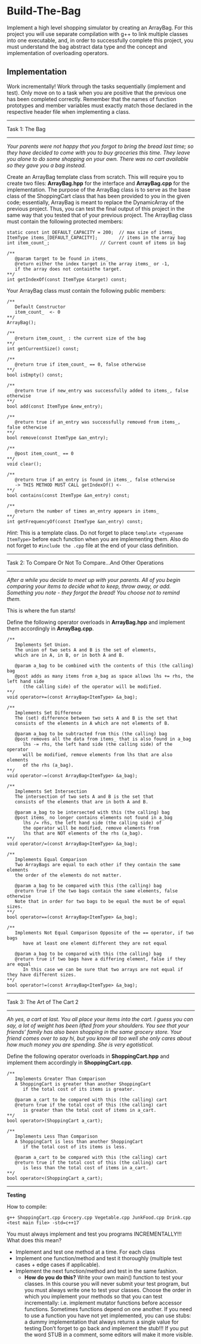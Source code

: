 # Build-The-Bag

Implement a high level shopping simulator by creating an ArrayBag. For this project you will use separate compilation with g++ to link 
multiple classes into one executable, and, in order to successfully complete this project, you must understand the bag abstract data type 
and the concept and implementation of overloading operators.


## Implementation
Work incrementally! Work through the tasks sequentially (implement and test). Only move on to a task when you are positive that the previous 
one has been completed correctly. Remember that the names of function prototypes and member variables must exactly match those declared in the 
respective header file when implementing a class.

___
Task 1: The Bag
___

*Your parents were not happy that you forgot to bring the bread last time; so they have decided to come with you to buy groceries this time. They 
leave you alone to do some shopping on your own. There was no cart available so they gave you a bag instead.*

Create an ArrayBag template class from scratch. This will require you to create two files: **ArrayBag.hpp** for the interface and **ArrayBag.cpp** 
for the implementation. The purpose of the ArrayBag class is to serve as the base class of the ShoppingCart class that has been provided to you in 
the given code; essentially, ArrayBag is meant to replace the DynamicArray of the previous project. Thus, you can test the final output of this 
project in the same way that you tested that of your previous project. The ArrayBag class must contain the following protected members:

```
static const int DEFAULT_CAPACITY = 200;  // max size of items_ 
ItemType items_[DEFAULT_CAPACITY];        // items in the array bag
int item_count_;                   // Current count of items in bag

/**
   @param target to be found in items_
   @return either the index target in the array items_ or -1,
   if the array does not containthe target.
**/
int getIndexOf(const ItemType &target) const;
```

Your ArrayBag class must contain the following public members:

```
/** 
   Default Constructor
   item_count_  <- 0
**/
ArrayBag();

/**
   @return item_count_ : the current size of the bag
**/
int getCurrentSize() const;

/**
   @return true if item_count_ == 0, false otherwise
**/
bool isEmpty() const;

/**
   @return true if new_entry was successfully added to items_, false otherwise
**/
bool add(const ItemType &new_entry);

/**
   @return true if an_entry was successfully removed from items_, false otherwise
**/
bool remove(const ItemType &an_entry);

/**
   @post item_count_ == 0
**/
void clear();

/**
   @return true if an_entry is found in items_, false otherwise
   -> THIS METHOD MUST CALL getIndexOf() <-
**/
bool contains(const ItemType &an_entry) const;

/**
   @return the number of times an_entry appears in items_
**/
int getFrequencyOf(const ItemType &an_entry) const;
```

*Hint*: This is a template class. Do not forget to place ```template <typename ItemType>``` before each function when you are implementing them. 
Also do not forget to ```#include the .cpp``` file at the end of your class definition.

___
Task 2: To Compare Or Not To Compare...And Other Operations
___

*After a while you decide to meet up with your parents. All of you begin comparing your items to decide what to keep, throw away, or add. Something 
you note - they forgot the bread! You choose not to remind them.*

This is where the fun starts!

Define the following operator overloads in **ArrayBag.hpp** and implement them accordingly in **ArrayBag.cpp**.


```
/** 
   Implements Set Union. 
   The union of two sets A and B is the set of elements, 
   which are in A, in B, or in both A and B.
   
   @param a_bag to be combined with the contents of this (the calling) bag
   @post adds as many items from a_bag as space allows lhs += rhs, the left hand side 
      (the calling side) of the operator will be modified. 
**/
void operator+=(const ArrayBag<ItemType> &a_bag);

/** 
   Implements Set Difference
   The (set) difference between two sets A and B is the set that
   consists of the elements in A which are not elements of B.
   
   @param a_bag to be subtracted from this (the calling) bag
   @post removes all the data from items_ that is also found in a_bag
      lhs -= rhs, the left hand side (the calling side) of the operator 
      will be modified, remove elements from lhs that are also elements 
      of the rhs (a_bag). 
**/
void operator-=(const ArrayBag<ItemType> &a_bag);

/** 
   Implements Set Intersection
   The intersection of two sets A and B is the set that
   consists of the elements that are in both A and B.
   
   @param a_bag to be intersected with this (the calling) bag
   @post items_ no longer contains elements not found in a_bag
      lhs /= rhs, the left hand side (the calling side) of 
      the operator will be modified, remove elements from 
      lhs that are NOT elements of the rhs (a_bag).
**/
void operator/=(const ArrayBag<ItemType> &a_bag);

/**
   Implements Equal Comparison
   Two ArrayBags are equal to each other if they contain the same elements
   the order of the elements do not matter.
   
   @param a_bag to be compared with this (the calling) bag
   @return true if the two bags contain the same elements, false otherwise
   Note that in order for two bags to be equal the must be of equal sizes.
**/
bool operator==(const ArrayBag<ItemType> &a_bag);

/**
   Implements Not Equal Comparison Opposite of the == operator, if two bags 
      have at least one element different they are not equal
   
   @param a_bag to be compared with this (the calling) bag
   @return true if two bags have a differing element, false if they are equal
      In this case we can be sure that two arrays are not equal if they have different sizes.
**/
bool operator!=(const ArrayBag<ItemType> &a_bag);
```

___
Task 3: The Art of The Cart 2
___

*Ah yes, a cart at last. You all place your items into the cart. I guess you can say, a lot of weight has been lifted from your shoulders. 
You see that your friends’ family has also been shopping in the same grocery store. Your friend comes over to say hi, but you know all too 
well she only cares about how much money you are spending. She is very egotistical.*

Define the following operator overloads in **ShoppingCart.hpp** and implement them accordingly in **ShoppingCart.cpp**.

```
/**
   Implements Greater Than Comparison
   A ShoppingCart is greater than another ShoppingCart 
      if the total cost of its items is greater.
   
   @param a_cart to be compared with this (the calling) cart
   @return true if the total cost of this (the calling) cart 
      is greater than the total cost of items in a_cart.
**/
bool operator>(ShoppingCart a_cart);

/**
   Implements Less Than Comparison
   A ShoppingCart is less than another ShoppingCart 
      if the total cost of its items is less.
   
   @param a_cart to be compared with this (the calling) cart
   @return true if the total cost of this (the calling) cart 
      is less than the total cost of items in a_cart.
**/
bool operator<(ShoppingCart a_cart);
```

___
**Testing**

How to compile:

```
g++ ShoppingCart.cpp Grocery.cpp Vegetable.cpp JunkFood.cpp Drink.cpp <test main file> -std=c++17
```

You must always implement and test you programs INCREMENTALLY!!! What does this mean?

* Implement and test one method at a time. For each class
* Implement one function/method and test it thoroughly (multiple test cases + edge cases if applicable).
* Implement the next function/method and test in the same fashion. 
   * **How do you do this?** Write your own main() function to test your classes. In this course you will never submit your test program, 
      but you must always write one to test your classes. Choose the order in which you implement your methods so that you can test incrementally: 
      i.e. implement mutator functions before accessor functions. Sometimes functions depend on one another. If you need to use a function you 
      have not yet implemented, you can use stubs: a dummy implementation that always returns a single value for testing Don’t forget to go back 
      and implement the stub!!! If you put the word STUB in a comment, some editors will make it more visible.



